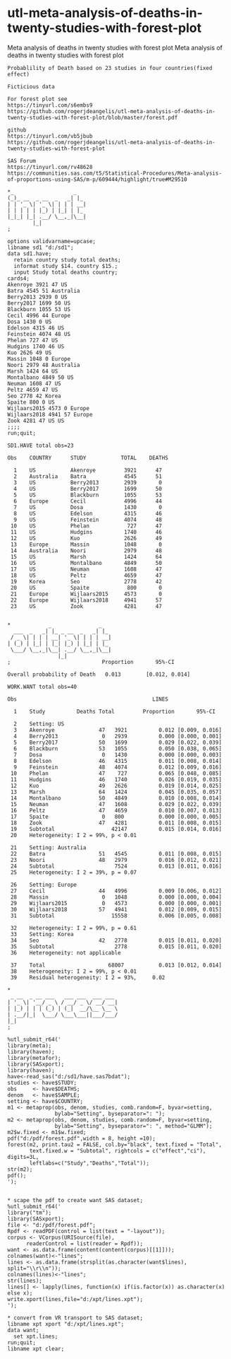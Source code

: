 # utl-meta-analysis-of-deaths-in-twenty-studies-with-forest-plot
Meta analysis of deaths in twenty studies with forest plot
    Meta analysis of deaths in twenty studies with forest plot                                                                           
                                                                                                                                         
    Probablility of Death based on 23 studies in four countries(fixed effect)                                                            
                                                                                                                                         
    Ficticious data                                                                                                                      
                                                                                                                                         
    For forest plot see                                                                                                                  
    https://tinyurl.com/s6embs9                                                                                                          
    https://github.com/rogerjdeangelis/utl-meta-analysis-of-deaths-in-twenty-studies-with-forest-plot/blob/master/forest.pdf             
                                                                                                                                         
    github                                                                                                                               
    https://tinyurl.com/vb5jbub                                                                                                          
    https://github.com/rogerjdeangelis/utl-meta-analysis-of-deaths-in-twenty-studies-with-forest-plot                                    
                                                                                                                                         
    SAS Forum                                                                                                                            
    https://tinyurl.com/rv48628                                                                                                          
    https://communities.sas.com/t5/Statistical-Procedures/Meta-analysis-of-proportions-using-SAS/m-p/609444/highlight/true#M29510        
                                                                                                                                         
    *_                   _                                                                                                               
    (_)_ __  _ __  _   _| |_                                                                                                             
    | | '_ \| '_ \| | | | __|                                                                                                            
    | | | | | |_) | |_| | |_                                                                                                             
    |_|_| |_| .__/ \__,_|\__|                                                                                                            
            |_|                                                                                                                          
    ;                                                                                                                                    
                                                                                                                                         
    options validvarname=upcase;                                                                                                         
    libname sd1 "d:/sd1";                                                                                                                
    data sd1.have;                                                                                                                       
      retain country study total deaths;                                                                                                 
      informat study $14. country $15.;                                                                                                  
      input Study total deaths country;                                                                                                  
    cards4;                                                                                                                              
    Akenroye 3921 47 US                                                                                                                  
    Batra 4545 51 Australia                                                                                                              
    Berry2013 2939 0 US                                                                                                                  
    Berry2017 1699 50 US                                                                                                                 
    Blackburn 1055 53 US                                                                                                                 
    Cecil 4996 44 Europe                                                                                                                 
    Dosa 1430 0 US                                                                                                                       
    Edelson 4315 46 US                                                                                                                   
    Feinstein 4074 48 US                                                                                                                 
    Phelan 727 47 US                                                                                                                     
    Hudgins 1740 46 US                                                                                                                   
    Kuo 2626 49 US                                                                                                                       
    Massin 1048 0 Europe                                                                                                                 
    Noori 2979 48 Australia                                                                                                              
    Marsh 1424 64 US                                                                                                                     
    Montalbano 4849 50 US                                                                                                                
    Neuman 1608 47 US                                                                                                                    
    Peltz 4659 47 US                                                                                                                     
    Seo 2778 42 Korea                                                                                                                    
    Spaite 800 0 US                                                                                                                      
    Wijlaars2015 4573 0 Europe                                                                                                           
    Wijlaars2018 4941 57 Europe                                                                                                          
    Zook 4281 47 US US                                                                                                                   
    ;;;;                                                                                                                                 
    run;quit;                                                                                                                            
                                                                                                                                         
    SD1.HAVE total obs=23                                                                                                                
                                                                                                                                         
    Obs    COUNTRY      STUDY           TOTAL    DEATHS                                                                                  
                                                                                                                                         
      1    US           Akenroye         3921      47                                                                                    
      2    Australia    Batra            4545      51                                                                                    
      3    US           Berry2013        2939       0                                                                                    
      4    US           Berry2017        1699      50                                                                                    
      5    US           Blackburn        1055      53                                                                                    
      6    Europe       Cecil            4996      44                                                                                    
      7    US           Dosa             1430       0                                                                                    
      8    US           Edelson          4315      46                                                                                    
      9    US           Feinstein        4074      48                                                                                    
     10    US           Phelan            727      47                                                                                    
     11    US           Hudgins          1740      46                                                                                    
     12    US           Kuo              2626      49                                                                                    
     13    Europe       Massin           1048       0                                                                                    
     14    Australia    Noori            2979      48                                                                                    
     15    US           Marsh            1424      64                                                                                    
     16    US           Montalbano       4849      50                                                                                    
     17    US           Neuman           1608      47                                                                                    
     18    US           Peltz            4659      47                                                                                    
     19    Korea        Seo              2778      42                                                                                    
     20    US           Spaite            800       0                                                                                    
     21    Europe       Wijlaars2015     4573       0                                                                                    
     22    Europe       Wijlaars2018     4941      57                                                                                    
     23    US           Zook             4281      47                                                                                    
                                                                                                                                         
                                                                                                                                         
    *            _               _                                                                                                       
      ___  _   _| |_ _ __  _   _| |_                                                                                                     
     / _ \| | | | __| '_ \| | | | __|                                                                                                    
    | (_) | |_| | |_| |_) | |_| | |_                                                                                                     
     \___/ \__,_|\__| .__/ \__,_|\__|                                                                                                    
                    |_|                                                                                                                  
    ;                             Proportion       95%-CI                                                                                
                                                                                                                                         
    Overall probability of Death   0.013        [0.012, 0.014]                                                                           
                                                                                                                                         
    WORK.WANT total obs=40                                                                                                               
                                                                                                                                         
    Obs                                           LINES                                                                                  
                                                                                                                                         
      1    Study          Deaths Total         Proportion       95%-CI                                                                   
                                                                                                                                         
      2    Setting: US                                                                                                                   
      3    Akenroye              47   3921          0.012 [0.009, 0.016]                                                                 
      4    Berry2013              0   2939          0.000 [0.000, 0.001]                                                                 
      5    Berry2017             50   1699          0.029 [0.022, 0.039]                                                                 
      6    Blackburn             53   1055          0.050 [0.038, 0.065]                                                                 
      7    Dosa                   0   1430          0.000 [0.000, 0.003]                                                                 
      8    Edelson               46   4315          0.011 [0.008, 0.014]                                                                 
      9    Feinstein             48   4074          0.012 [0.009, 0.016]                                                                 
     10    Phelan                47    727          0.065 [0.048, 0.085]                                                                 
     11    Hudgins               46   1740          0.026 [0.019, 0.035]                                                                 
     12    Kuo                   49   2626          0.019 [0.014, 0.025]                                                                 
     13    Marsh                 64   1424          0.045 [0.035, 0.057]                                                                 
     14    Montalbano            50   4849          0.010 [0.008, 0.014]                                                                 
     15    Neuman                47   1608          0.029 [0.022, 0.039]                                                                 
     16    Peltz                 47   4659          0.010 [0.007, 0.013]                                                                 
     17    Spaite                 0   800           0.000 [0.000, 0.005]                                                                 
     18    Zook                  47   4281          0.011 [0.008, 0.015]                                                                 
     19    Subtotal                  42147          0.015 [0.014, 0.016]                                                                 
     20    Heterogeneity: I 2 = 99%, p < 0.01                                                                                            
                                                                                                                                         
     21    Setting: Australia                                                                                                            
     22    Batra                 51   4545          0.011 [0.008, 0.015]                                                                 
     23    Noori                 48   2979          0.016 [0.012, 0.021]                                                                 
     24    Subtotal                   7524          0.013 [0.011, 0.016]                                                                 
     25    Heterogeneity: I 2 = 39%, p = 0.07                                                                                            
                                                                                                                                         
     26    Setting: Europe                                                                                                               
     27    Cecil                 44   4996          0.009 [0.006, 0.012]                                                                 
     28    Massin                 0   1048          0.000 [0.000, 0.004]                                                                 
     29    Wijlaars2015           0   4573          0.000 [0.000, 0.001]                                                                 
     30    Wijlaars2018          57   4941          0.012 [0.009, 0.015]                                                                 
     31    Subtotal                  15558          0.006 [0.005, 0.008]                                                                 
                                                                                                                                         
     32    Heterogeneity: I 2 = 99%, p = 0.61                                                                                            
     33    Setting: Korea                                                                                                                
     34    Seo                   42   2778          0.015 [0.011, 0.020]                                                                 
     35    Subtotal                   2778          0.015 [0.011, 0.020]                                                                 
     36    Heterogeneity: not applicable                                                                                                 
                                                                                                                                         
     37    Total                    68007           0.013 [0.012, 0.014]                                                                 
     38    Heterogeneity: I 2 = 99%, p < 0.01                                                                                            
     39    Residual heterogeneity: I 2 = 93%,     0.02                                                                                   
                                                                                                                                         
    *                                                                                                                                    
     _ __  _ __ ___   ___ ___  ___ ___                                                                                                   
    | '_ \| '__/ _ \ / __/ _ \/ __/ __|                                                                                                  
    | |_) | | | (_) | (_|  __/\__ \__ \                                                                                                  
    | .__/|_|  \___/ \___\___||___/___/                                                                                                  
    |_|                                                                                                                                  
    ;                                                                                                                                    
                                                                                                                                         
    %utl_submit_r64('                                                                                                                    
    library(meta);                                                                                                                       
    library(haven);                                                                                                                      
    library(metafor);                                                                                                                    
    library(SASxport);                                                                                                                   
    library(haven);                                                                                                                      
    have<-read_sas("d:/sd1/have.sas7bdat");                                                                                              
    studies <- have$STUDY;                                                                                                               
    obs     <- have$DEATHS;                                                                                                              
    denom   <- have$SAMPLE;                                                                                                              
    setting <- have$COUNTRY;                                                                                                             
    m1 <- metaprop(obs, denom, studies, comb.random=F, byvar=setting,                                                                    
                   bylab="Setting", byseparator=": ");                                                                                   
    m2 <- metaprop(obs, denom, studies, comb.random=F, byvar=setting,                                                                    
                   bylab="Setting", byseparator=": ", method="GLMM");                                                                    
    m2$w.fixed <- m1$w.fixed;                                                                                                            
    pdf("d:/pdf/forest.pdf",width = 8, height =10);                                                                                      
    forest(m2, print.tau2 = FALSE, col.by="black", text.fixed = "Total",                                                                 
           text.fixed.w = "Subtotal", rightcols = c("effect","ci"), digits=3L,                                                           
           leftlabs=c("Study","Deaths","Total"));                                                                                        
    str(m2);                                                                                                                             
    pdf();                                                                                                                               
    ');                                                                                                                                  
                                                                                                                                         
                                                                                                                                         
    * scape the pdf to create want SAS dataset;                                                                                          
    %utl_submit_r64('                                                                                                                    
    library("tm");                                                                                                                       
    library(SASxport);                                                                                                                   
    file <- "d:/pdf/forest.pdf";                                                                                                         
    Rpdf <- readPDF(control = list(text = "-layout"));                                                                                   
    corpus <- VCorpus(URISource(file),                                                                                                   
          readerControl = list(reader = Rpdf));                                                                                          
    want <- as.data.frame(content(content(corpus)[[1]]));                                                                                
    colnames(want)<-"lines";                                                                                                             
    lines <- as.data.frame(strsplit(as.character(want$lines), split="\\r\\n"));                                                          
    colnames(lines)<-"lines";                                                                                                            
    str(lines);                                                                                                                          
    lines[] <- lapply(lines, function(x) if(is.factor(x)) as.character(x) else x);                                                       
    write.xport(lines,file="d:/xpt/lines.xpt");                                                                                          
    ');                                                                                                                                  
                                                                                                                                         
    * convert from VR transport to SAS dataset;                                                                                          
    libname xpt xport "d:/xpt/lines.xpt";                                                                                                
    data want;                                                                                                                           
      set xpt.lines;                                                                                                                     
    run;quit;                                                                                                                            
    libname xpt clear;                                                                                                                   
                                                                                                                                         
                                                                                                                                         
                                                                                                                                         
